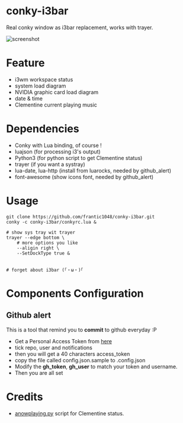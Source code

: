 # conky-i3bar

Real conky window as i3bar replacement, works with trayer.

![screenshot](https://u.nya.is/buemoq.png)

# Feature

- i3wm workspace status
- system load diagram
- NVIDIA graphic card load diagram
- date & time
- Clementine current playing music



# Dependencies

- Conky with Lua binding, of course !
- luajson (for processing i3's output)
- Python3 (for python script to get Clementine status)
- trayer (if you want a systray)
- lua-date, lua-http (install from luarocks, needed by github_alert)
- font-awesome (show icons font, needed by github_alert)


# Usage

```
git clone https://github.com/frantic1048/conky-i3bar.git
conky -c conky-i3bar/conkyrc.lua &

# show sys tray wit trayer
trayer --edge bottom \
    # more options you like
    --aligin right \
    --SetDockType true &


# forget about i3bar (｢・ω・)｢
```

# Components Configuration

## Github alert

This is a tool that remind you to **commit** to github everyday :P


* Get a Personal Access Token from [here](https://github.com/settings/tokens/new)
* tick repo, user and notifications
* then you will get a 40 characters access_token
* copy the file called config.json.sample to .config.json
* Modify the **gh_token**, **gh_user** to match your token and username.
* Then you are all set


# Credits

- [anowplaying.py](https://github.com/diadara/conky-clementine/blob/master/anowplaying.py) script for Clementine status.
